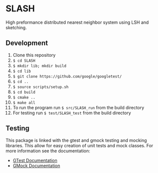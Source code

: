 # SLASH
High preformance distributed nearest neighbor system using LSH and sketching.

## Development
1. Clone this repository
2. `$ cd SLASH`
3. `$ mkdir lib; mkdir build`
4. `$ cd lib`
5. `$ git clone https://github.com/google/googletest/`
6. `$ cd ..`
7. `$ source scripts/setup.sh`
8. `$ cd build`
9. `$ cmake ..`
10. `$ make all`
11. To run the program run `$ src/SLASH_run` from the build directory
12. For testing run `$ test/SLASH_test` from the build directory

## Testing
This package is linked with the gtest and gmock testing and mocking libraries. This allow for easy creation of unit tests and mock classes. For more information see the documentation: 
* [GTest Documentation](https://github.com/google/googletest/tree/master/googletest/docs)
* [GMock Documentation](https://github.com/google/googletest/blob/master/googlemock/docs)
